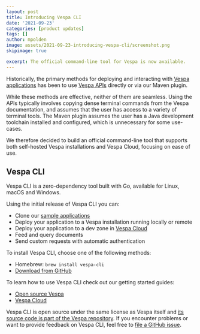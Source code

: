```yaml
---
layout: post
title: Introducing Vespa CLI
date: '2021-09-23'
categories: [product updates]
tags: []
author: mpolden
image: assets/2021-09-23-introducing-vespa-cli/screenshot.png
skipimage: true

excerpt: The official command-line tool for Vespa is now available.
---
```

<script id="asciicast-UyZQXh1TxLo43ON0CMqgFxEj0" src="https://asciinema.org/a/UyZQXh1TxLo43ON0CMqgFxEj0.js" async data-autoplay="true" data-speed="1.5" data-cols="170" data-loop="true"></script>

Historically, the primary methods for deploying and interacting with [Vespa
applications](https://docs.vespa.ai/en/cloudconfig/application-packages.html)
has been to use [Vespa APIs](https://docs.vespa.ai/en/api.html) directly or via
our Maven plugin.

While these methods are effective, neither of them are seamless. Using the APIs
typically involves copying dense terminal commands from the Vespa documentation,
and assumes that the user has access to a variety of terminal tools. The Maven
plugin assumes the user has a Java development toolchain installed and
configured, which is unnecessary for some use-cases.

We therefore decided to build an official command-line tool that supports both
self-hosted Vespa installations and Vespa Cloud, focusing on ease of use.

## Vespa CLI

Vespa CLI is a zero-dependency tool built with Go, available for Linux, macOS
and Windows.

Using the initial release of Vespa CLI you can:

- Clone our [sample applications](https://github.com/vespa-engine/sample-apps/)
- Deploy your application to a Vespa installation running locally or remote
- Deploy your application to a dev zone in [Vespa Cloud](https://cloud.vespa.ai)
- Feed and query documents
- Send custom requests with automatic authentication

To install Vespa CLI, choose one of the following methods:

- Homebrew: `brew install vespa-cli`
- [Download from GitHub](https://github.com/vespa-engine/vespa/releases/latest)

To learn how to use Vespa CLI check out our getting started guides:
- [Open source Vespa](https://docs.vespa.ai/en/vespa-quick-start.html)
- [Vespa Cloud](https://cloud.vespa.ai/en/getting-started)

Vespa CLI is open source under the same license as Vespa itself and [its source
code is part of the Vespa
repository](https://github.com/vespa-engine/vespa/tree/master/client/go). If you
encounter problems or want to provide feedback on Vespa CLI, feel free to [file
a GitHub issue](https://github.com/vespa-engine/vespa/issues/new/choose).
